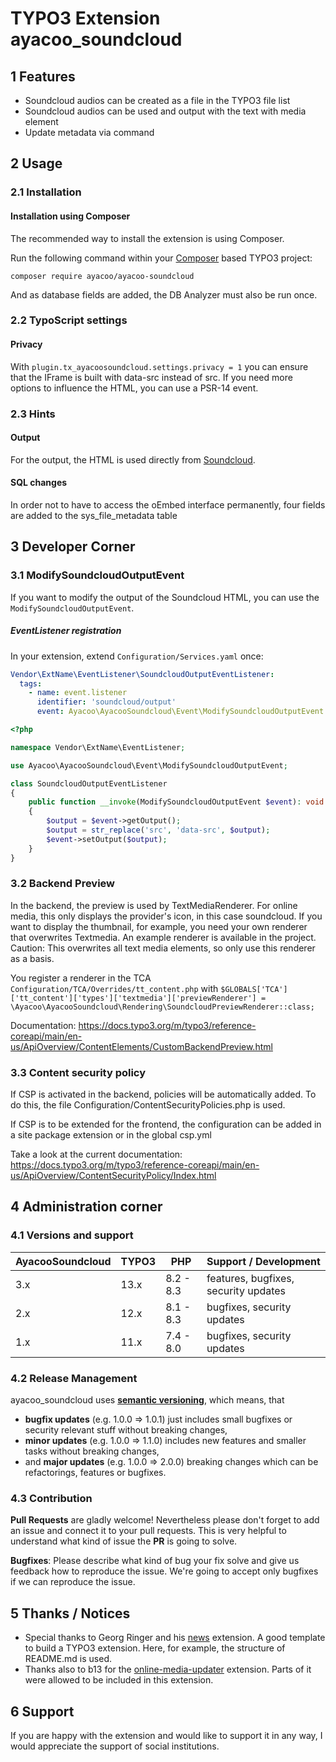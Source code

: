# TYPO3 Extension ayacoo_soundcloud

## 1 Features

* Soundcloud audios can be created as a file in the TYPO3 file list
* Soundcloud audios can be used and output with the text with media element
* Update metadata via command

## 2 Usage

### 2.1 Installation

#### Installation using Composer

The recommended way to install the extension is using Composer.

Run the following command within your [Composer][1] based TYPO3 project:

```
composer require ayacoo/ayacoo-soundcloud
```

And as database fields are added, the DB Analyzer must also be run once.

### 2.2 TypoScript settings

#### Privacy

With `plugin.tx_ayacoosoundcloud.settings.privacy = 1` you can ensure that the IFrame is built with
data-src instead of src. If you need more options to influence the HTML, you can use a PSR-14 event.

### 2.3 Hints

#### Output

For the output, the HTML is used directly from [Soundcloud][4].

#### SQL changes

In order not to have to access the oEmbed interface permanently, four fields are
added to the sys_file_metadata table

## 3 Developer Corner

### 3.1 ModifySoundcloudOutputEvent

If you want to modify the output of the Soundcloud HTML, you can use the `ModifySoundcloudOutputEvent`.

##### EventListener registration

In your extension, extend `Configuration/Services.yaml` once:

```yaml
Vendor\ExtName\EventListener\SoundcloudOutputEventListener:
  tags:
    - name: event.listener
      identifier: 'soundcloud/output'
      event: Ayacoo\AyacooSoundcloud\Event\ModifySoundcloudOutputEvent
```

```php
<?php

namespace Vendor\ExtName\EventListener;

use Ayacoo\AyacooSoundcloud\Event\ModifySoundcloudOutputEvent;

class SoundcloudOutputEventListener
{
    public function __invoke(ModifySoundcloudOutputEvent $event): void
    {
        $output = $event->getOutput();
        $output = str_replace('src', 'data-src', $output);
        $event->setOutput($output);
    }
}
```

### 3.2 Backend Preview

In the backend, the preview is used by TextMediaRenderer. For online media, this
only displays the provider's icon, in this case soundcloud. If you want to display
the thumbnail, for example, you need your own renderer that overwrites
Textmedia. An example renderer is available in the project. Caution: This
overwrites all text media elements, so only use this renderer as a basis.

You register a renderer in the TCA `Configuration/TCA/Overrides/tt_content.php`
with `$GLOBALS['TCA']['tt_content']['types']['textmedia']['previewRenderer'] = \Ayacoo\AyacooSoundcloud\Rendering\SoundcloudPreviewRenderer::class;`

Documentation: https://docs.typo3.org/m/typo3/reference-coreapi/main/en-us/ApiOverview/ContentElements/CustomBackendPreview.html

### 3.3 Content security policy

If CSP is activated in the backend, policies will be automatically added.
To do this, the file Configuration/ContentSecurityPolicies.php is used.

If CSP is to be extended for the frontend, the configuration can be added
in a site package extension or in the global csp.yml

Take a look at the current documentation:
https://docs.typo3.org/m/typo3/reference-coreapi/main/en-us/ApiOverview/ContentSecurityPolicy/Index.html


## 4 Administration corner

### 4.1 Versions and support

| AyacooSoundcloud | TYPO3 | PHP       | Support / Development                |
|------------------|-------|-----------|--------------------------------------|
| 3.x              | 13.x  | 8.2 - 8.3 | features, bugfixes, security updates |
| 2.x              | 12.x  | 8.1 - 8.3 | bugfixes, security updates           |
| 1.x              | 11.x  | 7.4 - 8.0 | bugfixes, security updates           |

### 4.2 Release Management

ayacoo_soundcloud uses [**semantic versioning**][2], which means, that

* **bugfix updates** (e.g. 1.0.0 => 1.0.1) just includes small bugfixes or
  security relevant stuff without breaking
  changes,
* **minor updates** (e.g. 1.0.0 => 1.1.0) includes new features and smaller
  tasks without breaking changes,
* and **major updates** (e.g. 1.0.0 => 2.0.0) breaking changes which can be
  refactorings, features or bugfixes.

### 4.3 Contribution

**Pull Requests** are gladly welcome! Nevertheless please don't forget to add an
issue and connect it to your pull
requests. This
is very helpful to understand what kind of issue the **PR** is going to solve.

**Bugfixes**: Please describe what kind of bug your fix solve and give us
feedback how to reproduce the issue. We're
going
to accept only bugfixes if we can reproduce the issue.

## 5 Thanks / Notices

- Special thanks to Georg Ringer and his [news][3] extension. A good template to
  build a TYPO3 extension. Here, for example, the structure of README.md is
  used.
- Thanks also to b13 for the [online-media-updater][5] extension. Parts of it
  were allowed to be included in this extension.

[1]: https://getcomposer.org/

[2]: https://semver.org/

[3]: https://github.com/georgringer/news

[4]: https://developers.soundcloud.com/docs/oembed

[5]: https://github.com/b13/online-media-updater

## 6 Support

If you are happy with the extension and would like to support it in any way, I
would appreciate the support of social institutions.
